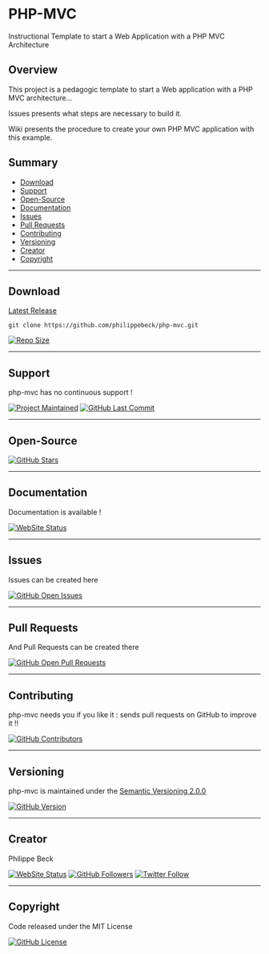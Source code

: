 # PHP-MVC

Instructional Template to start a Web Application with a PHP MVC Architecture

## Overview

This project is a pedagogic template to start a Web application with a PHP MVC architecture...

Issues presents what steps are necessary to build it.

Wiki presents the procedure to create your own PHP MVC application with this example.

## Summary

-   [Download](#download)  
-   [Support](#support)  
-   [Open-Source](#open-source)  
-   [Documentation](#documentation)  
-   [Issues](#issues)  
-   [Pull Requests](#pull-requests)  
-   [Contributing](#contributing)  
-   [Versioning](#versioning)  
-   [Creator](#creator)  
-   [Copyright](#copyright)  

---

## Download

[Latest Release](https://github.com/philippebeck/php-mvc/releases)  

`git clone https://github.com/philippebeck/php-mvc.git`  
  
[![Repo Size](https://img.shields.io/github/repo-size/philippebeck/php-mvc.svg?label=Repo+Size)](https://github.com/philippebeck/php-mvc/tree/master)

---

## Support

php-mvc has no continuous support !

[![Project Maintained](https://img.shields.io/maintenance/no/2020.svg?label=Maintained)](https://github.com/philippebeck/php-mvc)
[![GitHub Last Commit](https://img.shields.io/github/last-commit/philippebeck/php-mvc.svg?label=Last+Commit)](https://github.com/philippebeck/php-mvc/commits/master)

---

## Open-Source

[![GitHub Stars](https://img.shields.io/github/stars/philippebeck/php-mvc.svg?label=GitHub+:+php-mvc+|+Stars)](https://github.com/philippebeck/php-mvc)

---

## Documentation

Documentation is available !

[![WebSite Status](https://img.shields.io/website-up-down-green-red/https/github.com/philippebeck/php-mvc/wiki.svg?label=Documentation)](https://github.com/philippebeck/php-mvc/wiki)

---

## Issues

Issues can be created here

[![GitHub Open Issues](https://img.shields.io/github/issues/philippebeck/php-mvc.svg?label=Issues)](https://github.com/philippebeck/php-mvc/issues)

---

## Pull Requests

And Pull Requests can be created there

[![GitHub Open Pull Requests](https://img.shields.io/github/issues-pr/philippebeck/php-mvc.svg?label=Pull+Requests)](https://github.com/philippebeck/php-mvc/pulls)

---

## Contributing

php-mvc needs you if you like it : sends pull requests on GitHub to improve it !!

[![GitHub Contributors](https://img.shields.io/github/contributors/philippebeck/php-mvc.svg?label=Contributors)](https://github.com/philippebeck/php-mvc/graphs/contributors)

---

## Versioning

php-mvc is maintained under the [Semantic Versioning 2.0.0](https://semver.org)

[![GitHub Version](https://img.shields.io/github/tag/philippebeck/php-mvc.svg?label=Version)](https://github.com/philippebeck/php-mvc/blob/master/composer.json)

---

## Creator

Philippe Beck

[![WebSite Status](https://img.shields.io/website-up-down-green-red/https/philippebeck.net.svg?label=https://philippebeck.net)](https://philippebeck.net)
[![GitHub Followers](https://img.shields.io/github/followers/philippebeck.svg?label=GitHub+:+philippebeck+|+Followers)](https://github.com/philippebeck)
[![Twitter Follow](https://badgen.net/twitter/follow/philippepjbeck)](https://twitter.com/philippepjbeck)

---

## Copyright

Code released under the MIT License

[![GitHub License](https://img.shields.io/github/license/philippebeck/php-mvc.svg?label=License)](https://github.com/philippebeck/php-mvc/blob/master/LICENSE)
